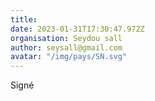 ```yaml
---
title: 
date: 2023-01-31T17:30:47.972Z
organisation: Seydou sall 
author: seysall@gmail.com
avatar: "/img/pays/SN.svg"
---
```


Signé 